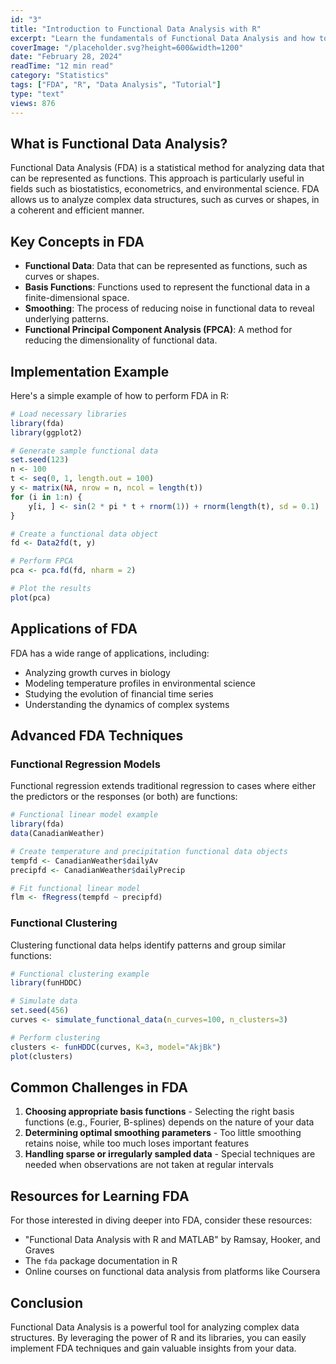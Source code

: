 ```yaml
---
id: "3"
title: "Introduction to Functional Data Analysis with R"
excerpt: "Learn the fundamentals of Functional Data Analysis and how to implement key techniques using R."
coverImage: "/placeholder.svg?height=600&width=1200"
date: "February 28, 2024"
readTime: "12 min read"
category: "Statistics"
tags: ["FDA", "R", "Data Analysis", "Tutorial"]
type: "text"
views: 876
---
```


## What is Functional Data Analysis?
Functional Data Analysis (FDA) is a statistical method for analyzing data that can be represented as functions. This approach is particularly useful in fields such as biostatistics, econometrics, and environmental science.
FDA allows us to analyze complex data structures, such as curves or shapes, in a coherent and efficient manner.

## Key Concepts in FDA              
- **Functional Data**: Data that can be represented as functions, such as curves or shapes.
- **Basis Functions**: Functions used to represent the functional data in a finite-dimensional space.
- **Smoothing**: The process of reducing noise in functional data to reveal underlying patterns.
- **Functional Principal Component Analysis (FPCA)**: A method for reducing the dimensionality of functional data.

## Implementation Example
Here's a simple example of how to perform FDA in R:

```r
# Load necessary libraries
library(fda)
library(ggplot2)

# Generate sample functional data
set.seed(123)
n <- 100
t <- seq(0, 1, length.out = 100)
y <- matrix(NA, nrow = n, ncol = length(t))
for (i in 1:n) {
    y[i, ] <- sin(2 * pi * t + rnorm(1)) + rnorm(length(t), sd = 0.1)
}

# Create a functional data object
fd <- Data2fd(t, y)

# Perform FPCA
pca <- pca.fd(fd, nharm = 2)

# Plot the results
plot(pca)
```

## Applications of FDA
FDA has a wide range of applications, including:
- Analyzing growth curves in biology
- Modeling temperature profiles in environmental science
- Studying the evolution of financial time series
- Understanding the dynamics of complex systems

## Advanced FDA Techniques

### Functional Regression Models
Functional regression extends traditional regression to cases where either the predictors or the responses (or both) are functions:

```r
# Functional linear model example
library(fda)
data(CanadianWeather)

# Create temperature and precipitation functional data objects
tempfd <- CanadianWeather$dailyAv
precipfd <- CanadianWeather$dailyPrecip

# Fit functional linear model
flm <- fRegress(tempfd ~ precipfd)
```

### Functional Clustering
Clustering functional data helps identify patterns and group similar functions:

```r
# Functional clustering example
library(funHDDC)

# Simulate data
set.seed(456)
curves <- simulate_functional_data(n_curves=100, n_clusters=3)

# Perform clustering
clusters <- funHDDC(curves, K=3, model="AkjBk")
plot(clusters)
```

## Common Challenges in FDA

1. **Choosing appropriate basis functions** - Selecting the right basis functions (e.g., Fourier, B-splines) depends on the nature of your data
2. **Determining optimal smoothing parameters** - Too little smoothing retains noise, while too much loses important features
3. **Handling sparse or irregularly sampled data** - Special techniques are needed when observations are not taken at regular intervals

## Resources for Learning FDA

For those interested in diving deeper into FDA, consider these resources:

- "Functional Data Analysis with R and MATLAB" by Ramsay, Hooker, and Graves
- The `fda` package documentation in R
- Online courses on functional data analysis from platforms like Coursera

## Conclusion   
Functional Data Analysis is a powerful tool for analyzing complex data structures. By leveraging the power of R and its libraries, you can easily implement FDA techniques and gain valuable insights from your data.